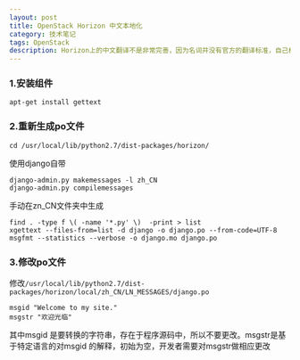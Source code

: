 ```yaml
---
layout: post
title: OpenStack Horizon 中文本地化
category: 技术笔记
tags: OpenStack
description: Horizon上的中文翻译不是非常完善，因为名词并没有官方的翻译标准，自己根据自己的实际情况翻译比较好
---
```


### 1.安装组件

    apt-get install gettext

### 2.重新生成po文件

    cd /usr/local/lib/python2.7/dist-packages/horizon/

使用django自带

    django-admin.py makemessages -l zh_CN
    django-admin.py compilemessages  

手动在zn_CN文件夹中生成
  
    find . -type f \( -name '*.py' \)  -print > list
    xgettext --files-from=list -d django -o django.po --from-code=UTF-8
    msgfmt --statistics --verbose -o django.mo django.po 

### 3.修改po文件
修改`/usr/local/lib/python2.7/dist-packages/horizon/local/zh_CN/LN_MESSAGES/django.po`

    msgid "Welcome to my site."
    msgstr "欢迎光临"

其中msgid 是要转换的字符串，存在于程序源码中，所以不要更改。msgstr是基于特定语言的对msgid 的解释，初始为空，开发者需要对msgstr做相应更改
